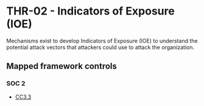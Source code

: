# THR-02 - Indicators of Exposure (IOE)
Mechanisms exist to develop Indicators of Exposure (IOE) to understand the potential attack vectors that attackers could use to attack the organization. 
## Mapped framework controls
### SOC 2
- [CC3.3](../soc2/cc33.md)